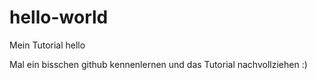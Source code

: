 # hello-world
Mein Tutorial hello

Mal ein bisschen github kennenlernen und das Tutorial nachvollziehen :)

